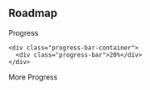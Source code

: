 <div class="clearfix mxn2">
  <h2 class="col-8 px2 mx-auto">Roadmap</h2>

  <div class="col-8 px2 mx-auto column-item">
    <p>Progress</p>

    <div class="progress-bar-container">
      <div class="progress-bar">20%</div>
    </div>
  </div>

  <div class="col-8 px2 mx-auto column-item">
    <p>More Progress</p>
  </div>
</div>
